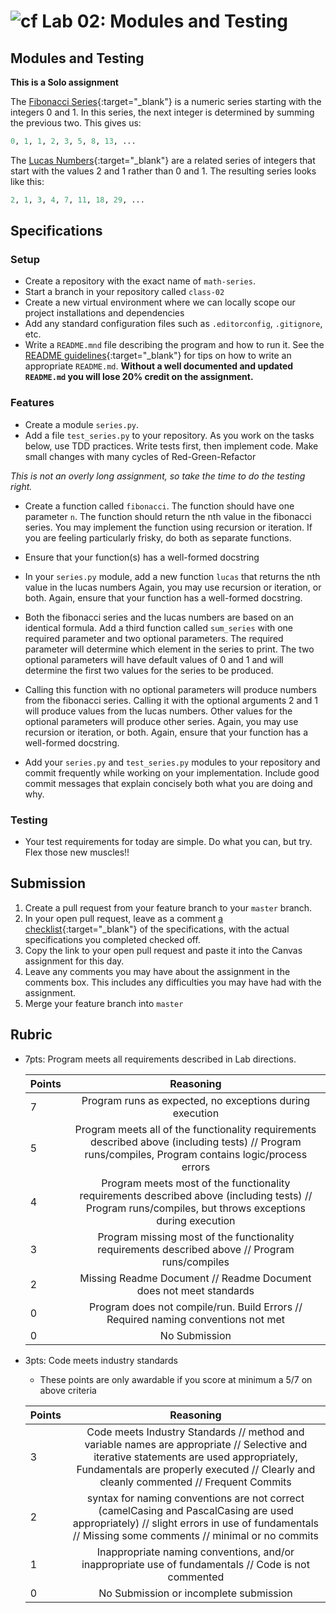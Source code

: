 # ![cf](http://i.imgur.com/7v5ASc8.png) Lab 02: Modules and Testing

## Modules and Testing

**This is a Solo assignment**
<!-- short description of project -->
The [Fibonacci Series](http://en.wikipedia.org/wiki/Fibbonaci_Series){:target="_blank"} is a numeric series starting with the integers 0 and 1. In this series, the next integer is determined by summing the previous two. This gives us:
```python
0, 1, 1, 2, 3, 5, 8, 13, ...
```
The [Lucas Numbers](http://en.wikipedia.org/wiki/Lucas_number){:target="_blank"} are a related series of integers that start with the values 2 and 1 rather than 0 and 1. The resulting series looks like this:
```python
2, 1, 3, 4, 7, 11, 18, 29, ...
```

## Specifications
<!-- Write a spefication for the features required in this lab assignment -->

### Setup
- Create a repository with the exact name of `math-series`.
- Start a branch in your repository called `class-02`
- Create a new virtual environment where we can locally scope our project installations and dependencies
- Add any standard configuration files such as `.editorconfig`, `.gitignore`, etc.
- Write a `README.mnd` file describing the program and how to run it. See the [README guidelines](../../resources/readme_guidelines.md){:target="_blank"} for tips on how to write an appropriate `README.md`. **Without a well documented and updated `README.md` you will lose 20% credit on the assignment.**

### Features
- Create a module `series.py`.
- Add a file `test_series.py` to your repository. As you work on the tasks below, use TDD practices. Write tests first, then implement code. Make small changes with many cycles of Red-Green-Refactor

_This is not an overly long assignment, so take the time to do the testing right._

- Create a function called `fibonacci`. The function should have one parameter `n`. The function should return the nth value in the fibonacci series. You may implement the function using recursion or iteration. If you are feeling particularly frisky, do both as separate functions.

- Ensure that your function(s) has a well-formed docstring

- In your `series.py` module, add a new function `lucas` that returns the nth value in the lucas numbers Again, you may use recursion or iteration, or both. Again, ensure that your function has a well-formed docstring.

- Both the fibonacci series and the lucas numbers are based on an identical formula. Add a third function called `sum_series` with one required parameter and two optional parameters. The required parameter will determine which element in the series to print. The two optional parameters will have default values of 0 and 1 and will determine the first two values for the series to be produced.

- Calling this function with no optional parameters will produce numbers from the fibonacci series. Calling it with the optional arguments 2 and 1 will produce values from the lucas numbers. Other values for the optional parameters will produce other series. Again, you may use recursion or iteration, or both. Again, ensure that your function has a well-formed docstring.

- Add your `series.py` and `test_series.py` modules to your repository and commit frequently while working on your implementation. Include good commit messages that explain concisely both what you are doing and why.


### Testing
- Your test requirements for today are simple. Do what you can, but try. Flex those new muscles!!


## Submission
1. Create a pull request from your feature branch to your `master` branch.
2. In your open pull request, leave as a comment [a checklist](https://github.com/blog/1825-task-lists-in-all-markdown-documents){:target="_blank"} of the specifications, with the actual specifications you completed checked off.
3. Copy the link to your open pull request and paste it into the Canvas assignment for this day.
4. Leave any comments you may have about the assignment in the comments box. This includes any difficulties you may have had with the assignment.
5. Merge your feature branch into `master`

## Rubric
- 7pts: Program meets all requirements described in Lab directions.

	Points  | Reasoning |
	 ------------ | :-----------: |
	7       | Program runs as expected, no exceptions during execution |
	5       | Program meets all of the  functionality requirements described above (including tests) // Program runs/compiles, Program contains logic/process errors|
	4       | Program meets most of the functionality requirements described above (including tests)  // Program runs/compiles, but throws exceptions during execution |
	3       | Program missing most of the functionality requirements described above // Program runs/compiles |
	2       | Missing Readme Document // Readme Document does not meet standards |
	0       | Program does not compile/run. Build Errors // Required naming conventions not met |
	0       | No Submission |

- 3pts: Code meets industry standards
	- These points are only awardable if you score at minimum a 5/7 on above criteria

	Points  | Reasoning |
	 ------------ | :-----------: |
	3       | Code meets Industry Standards // method and variable names are appropriate // Selective and iterative statements are used appropriately, Fundamentals are properly executed // Clearly and cleanly commented // Frequent Commits |
	2       | syntax for naming conventions are not correct (camelCasing and PascalCasing are used appropriately) // slight errors in use of fundamentals // Missing some comments // minimal or no commits |
	1       | Inappropriate naming conventions, and/or inappropriate use of fundamentals // Code is not commented  |
	0       | No Submission or incomplete submission |
